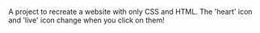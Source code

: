 A project to recreate a website with only CSS and HTML. 
The 'heart' icon and 'live' icon change when you click on them!
